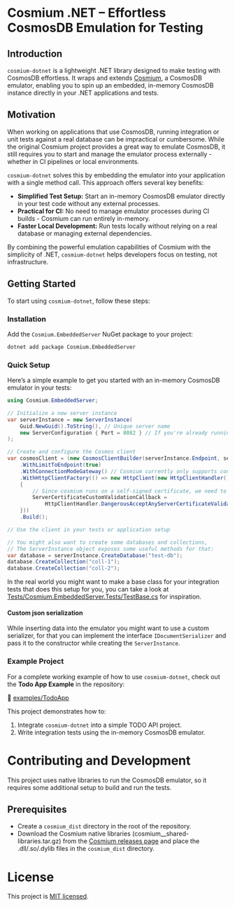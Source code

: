 # Cosmium .NET – Effortless CosmosDB Emulation for Testing

## Introduction

`cosmium-dotnet` is a lightweight .NET library designed to make testing with CosmosDB effortless. It wraps and extends [Cosmium](https://github.com/pikami/cosmium), a CosmosDB emulator, enabling you to spin up an embedded, in-memory CosmosDB instance directly in your .NET applications and tests.

## Motivation

When working on applications that use CosmosDB, running integration or unit tests against a real database can be impractical or cumbersome. While the original Cosmium project provides a great way to emulate CosmosDB, it still requires you to start and manage the emulator process externally - whether in CI pipelines or local environments.

`cosmium-dotnet` solves this by embedding the emulator into your application with a single method call. This approach offers several key benefits:

- **Simplified Test Setup:** Start an in-memory CosmosDB emulator directly in your test code without any external processes.
- **Practical for CI:** No need to manage emulator processes during CI builds - Cosmium can run entirely in-memory.
- **Faster Local Development:** Run tests locally without relying on a real database or managing external dependencies.

By combining the powerful emulation capabilities of Cosmium with the simplicity of .NET, `cosmium-dotnet` helps developers focus on testing, not infrastructure.

## Getting Started

To start using `cosmium-dotnet`, follow these steps:

### Installation

Add the `Cosmium.EmbeddedServer` NuGet package to your project:

```bash
dotnet add package Cosmium.EmbeddedServer
```

### Quick Setup

Here’s a simple example to get you started with an in-memory CosmosDB emulator in your tests:

```csharp
using Cosmium.EmbeddedServer;

// Initialize a new server instance
var serverInstance = new ServerInstance(
    Guid.NewGuid().ToString(), // Unique server name
    new ServerConfiguration { Port = 8082 } // If you're already running an emulator insance on 8081
);

// Create and configure the Cosmos client
var cosmosClient = (new CosmosClientBuilder(serverInstance.Endpoint, serverInstance.AccountKey))
    .WithLimitToEndpoint(true)
    .WithConnectionModeGateway() // Cosmium currently only supports connection mode 'Gateway'
    .WithHttpClientFactory(() => new HttpClient(new HttpClientHandler()
    {
        // Since cosmium runs on a self-signed certificate, we need to bypass certificate validation
        ServerCertificateCustomValidationCallback =
            HttpClientHandler.DangerousAcceptAnyServerCertificateValidator,
    }))
    .Build();

// Use the client in your tests or application setup

// You might also want to create some databases and collections,
// The ServerInstance object exposes some useful methods for that:
var database = serverInstance.CreateDatabase("test-db");
database.CreateCollection("coll-1");
database.CreateCollection("coll-2");
```

In the real world you might want to make a base class for your integration tests that does this setup for you, you can take a look at [Tests/Cosmium.EmbeddedServer.Tests/TestBase.cs](Tests/Cosmium.EmbeddedServer.Tests/TestBase.cs) for inspiration.

#### Custom json serialization

While inserting data into the emulator you might want to use a custom serializer, for that you can implement the interface `IDocumentSerializer` and pass it to the constructor while creating the `ServerInstance`.

### Example Project

For a complete working example of how to use `cosmium-dotnet`, check out the **Todo App Example** in the repository:

📂 [examples/TodoApp](examples/todo-app-api-tests)

This project demonstrates how to:

1. Integrate `cosmium-dotnet` into a simple TODO API project.
2. Write integration tests using the in-memory CosmosDB emulator.

# Contributing and Development

This project uses native libraries to run the CosmosDB emulator, so it requires some additional setup to build and run the tests.

## Prerequisites

- Create a `cosmium_dist` directory in the root of the repository.
- Download the Cosmium native libraries (cosmium\_<version>\_shared-libraries.tar.gz) from the [Cosmium releases page](https://github.com/pikami/cosmium/releases) and place the .dll/.so/.dylib files in the `cosmium_dist` directory.

# License

This project is [MIT licensed](./LICENSE).
